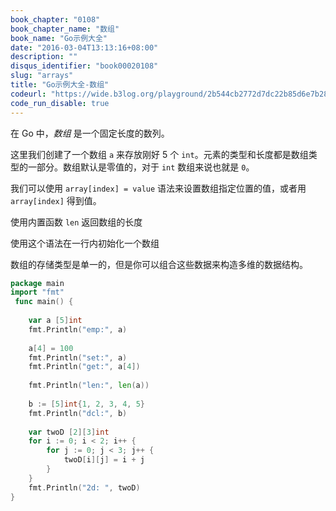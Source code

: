 ```yaml
---
book_chapter: "0108"
book_chapter_name: "数组"
book_name: "Go示例大全"
date: "2016-03-04T13:13:16+08:00"
description: ""
disqus_identifier: "book00020108"
slug: "arrays"
title: "Go示例大全-数组"
codeurl: "https://wide.b3log.org/playground/2b544cb2772d7dc22b85d6e7b281de69.go"
code_run_disable: true
---
```


在 Go 中，_数组_ 是一个固定长度的数列。







这里我们创建了一个数组 `a` 来存放刚好 5 个 `int`。元素的类型和长度都是数组类型的一部分。数组默认是零值的，对于 `int` 数组来说也就是 `0`。

我们可以使用 `array[index] = value` 语法来设置数组指定位置的值，或者用 `array[index]` 得到值。

使用内置函数 `len` 返回数组的长度

使用这个语法在一行内初始化一个数组

数组的存储类型是单一的，但是你可以组合这些数据来构造多维的数据结构。


```go
package main  
import "fmt"  
 func main() {  
 
    var a [5]int
    fmt.Println("emp:", a)  
 
    a[4] = 100
    fmt.Println("set:", a)
    fmt.Println("get:", a[4])  
 
    fmt.Println("len:", len(a))  
 
    b := [5]int{1, 2, 3, 4, 5}
    fmt.Println("dcl:", b)  
 
    var twoD [2][3]int
    for i := 0; i < 2; i++ {
        for j := 0; j < 3; j++ {
            twoD[i][j] = i + j
        }
    }
    fmt.Println("2d: ", twoD)
}  
```
